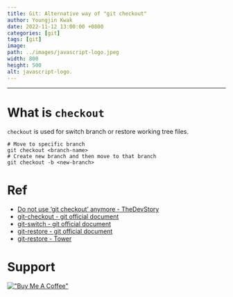 ```yaml
---
title: Git: Alternative way of "git checkout"
author: Youngjin Kwak
date: 2022-11-12 13:00:00 +0800
categories: [git]
tags: [git]
image:
path: ../images/javascript-logo.jpeg
width: 800
height: 500
alt: javascript-logo.
---
```

---
# What is ```checkout```
```checkout``` is used for switch branch or restore working tree files.
```
# Move to specific branch
git checkout <branch-name>
# Create new branch and then move to that branch
git checkout -b <new-branch>
```


# Ref
- [Do not use ‘git checkout’ anymore - TheDevStory](https://medium.com/@materokatti/do-not-use-git-checkout-anymore-aa73c0a43c13)
- [git-checkout - git official document](https://git-scm.com/docs/git-checkout)
- [git-switch - git official document](https://git-scm.com/docs/git-switch)
- [git-restore - git official document](https://git-scm.com/docs/git-restore)
- [git-restore - Tower](https://www.git-tower.com/learn/git/commands/git-restore)

# Support
[!["Buy Me A Coffee"](https://www.buymeacoffee.com/assets/img/custom_images/orange_img.png)](https://www.buymeacoffee.com/youngjinkwak)
